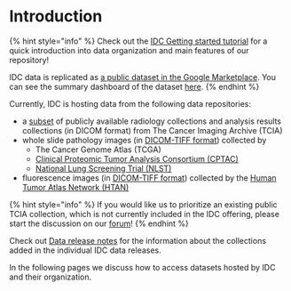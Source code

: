 # Introduction

{% hint style="info" %}
Check out the [IDC Getting started tutorial](https://github.com/ImagingDataCommons/IDC-Examples/tree/master/notebooks/getting_started) for a quick introduction into data organization and main features of our repository!

IDC data is replicated as [a public dataset in the Google Marketplace](https://console.cloud.google.com/marketplace/product/bigquery-public-data/nci-idc-data). You can see the summary dashboard of the dataset [here](https://datastudio.google.com/u/0/reporting/04cf5976-4ea0-4fee-a749-8bfd162f2e87).
{% endhint %}

Currently, IDC is hosting data from the following data repositories:

* a [subset](https://portal.imaging.datacommons.cancer.gov/collections/) of publicly available radiology collections and analysis results collections (in DICOM format) from The Cancer Imaging Archive (TCIA)
* whole slide pathology images (in [DICOM-TIFF format](../dicom/dicom-tiff-dual-personality-files.md)) collected by&#x20;
  * The Cancer Genome Atlas (TCGA)
  * [Clinical Proteomic Tumor Analysis Consortium (CPTAC)](https://proteomics.cancer.gov/programs/cptac)
  * [National Lung Screening Trial (NLST) ](https://www.cancer.gov/types/lung/research/nlst)
* fluorescence images (in [DICOM-TIFF format](../dicom/dicom-tiff-dual-personality-files.md)) collected by the [Human Tumor Atlas Network (HTAN)](https://humantumoratlas.org/)

{% hint style="info" %}
If you would like us to prioritize an existing public TCIA collection, which is not currently included in the IDC offering, please start the discussion on our [forum](https://discourse.canceridc.dev/c/data/8)!
{% endhint %}

Check out [Data release notes](data-release-notes.md) for the information about the collections added in the individual IDC data releases.

In the following pages we discuss how to access datasets hosted by IDC and their organization.
